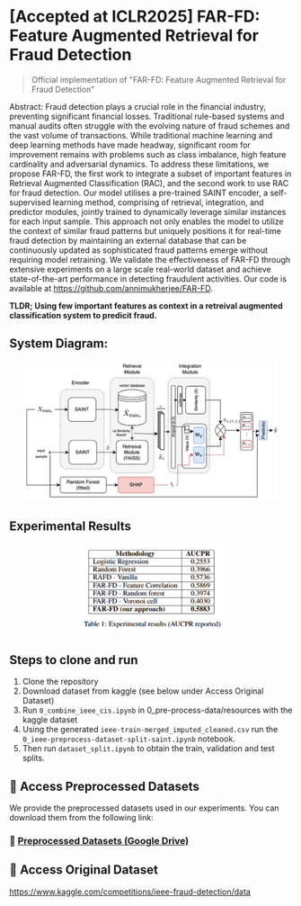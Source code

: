 # [Accepted at ICLR2025] FAR-FD: Feature Augmented Retrieval for Fraud Detection  
> Official implementation of "FAR-FD: Feature Augmented Retrieval for Fraud Detection"  

Abstract:
Fraud detection plays a crucial role in the financial industry, preventing significant financial losses. Traditional rule-based systems and manual audits often struggle with the evolving nature of fraud schemes and the vast volume of transactions. While traditional machine learning and deep learning methods have made headway, significant room for improvement remains with problems such as class imbalance, high feature cardinality and adversarial dynamics. To address these limitations, we propose FAR-FD, the first work to integrate a subset of important features in Retrieval Augmented Classification (RAC), and the second work to use RAC for fraud detection. Our model utilises a pre-trained SAINT encoder, a self-supervised learning method, comprising of retrieval, integration, and predictor modules, jointly trained to dynamically leverage similar instances for each input sample. This approach not only enables the model to utilize the context of similar fraud patterns but uniquely positions it for real-time fraud detection by maintaining an external database that can be continuously updated as sophisticated fraud patterns emerge without requiring model retraining. We validate the effectiveness of FAR-FD through extensive experiments on a large scale real-world dataset and achieve state-of-the-art performance in detecting fraudulent activities. Our code is available at https://github.com/annimukherjee/FAR-FD.

**TLDR; Using few important features as context in a retreival augmented classification system to predicit fraud.**



## System Diagram:

<div align="center">
    <img src="./resources/FAR-FD-Architecture-Diagram.png" width="90%">
</div>

## Experimental Results

<div align="center">
    <img src="./resources/Results_Table.png" width="55%">
</div>


## Steps to clone and run

1. Clone the repository
2. Download dataset from kaggle (see below under Access Original Dataset)
3. Run `0_combine_ieee_cis.ipynb` in 0_pre-process-data/resources with the kaggle dataset
4. Using the generated `ieee-train-merged_imputed_cleaned.csv` run the `0_ieee-preprocess-dataset-split-saint.ipynb` notebook.
5. Then run `dataset_split.ipynb` to obtain the train, validation and test splits.



## 📂 Access Preprocessed Datasets

We provide the preprocessed datasets used in our experiments. You can download them from the following link:

### 🔗 [**Preprocessed Datasets (Google Drive)**](https://drive.google.com/drive/folders/18Jp6mPx0kBI6_GV01fBAnj9RQtBOgOUG?usp=sharing)


## 📂 Access Original Dataset

https://www.kaggle.com/competitions/ieee-fraud-detection/data
